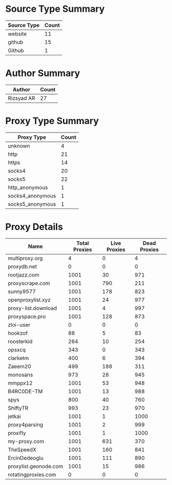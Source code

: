 # Source Type Summary

| Source Type | Count |
|-------------|-------|
| website | 11 |
| github | 15 |
| Github | 1 |


# Author Summary

| Author | Count |
|--------|-------|
| Rizsyad AR | 27 |


# Proxy Type Summary

| Proxy Type | Count |
|------------|-------|
| unknown | 4 |
| http | 21 |
| https | 14 |
| socks4 | 20 |
| socks5 | 22 |
| http_anonymous | 1 |
| socks4_anonymous | 1 |
| socks5_anonymous | 1 |


# Proxy Details

| Name | Total Proxies | Live Proxies | Dead Proxies |
|------|---------------|--------------|---------------|
| multiproxy.org | 4 | 0 | 4 |
| proxydb.net | 0 | 0 | 0 |
| rootjazz.com | 1001 | 30 | 971 |
| proxyscrape.com | 1001 | 790 | 211 |
| sunny9577 | 1001 | 178 | 823 |
| openproxylist.xyz | 1001 | 24 | 977 |
| proxy-list.download | 1001 | 4 | 997 |
| proxyspace.pro | 1001 | 128 | 873 |
| zloi-user | 0 | 0 | 0 |
| hookzof | 88 | 5 | 83 |
| roosterkid | 264 | 10 | 254 |
| opsxcq | 343 | 0 | 343 |
| clarketm | 400 | 6 | 394 |
| Zaeem20 | 499 | 188 | 311 |
| monosans | 973 | 28 | 945 |
| mmppx12 | 1001 | 53 | 948 |
| B4RC0DE-TM | 1001 | 13 | 988 |
| spys | 800 | 40 | 760 |
| ShiftyTR | 993 | 23 | 970 |
| jetkai | 1001 | 1 | 1000 |
| proxy4parsing | 1001 | 2 | 999 |
| proxifly | 1001 | 1 | 1000 |
| my-proxy.com | 1001 | 631 | 370 |
| TheSpeedX | 1001 | 160 | 841 |
| ErcinDedeoglu | 1001 | 111 | 890 |
| proxylist.geonode.com | 1001 | 15 | 986 |
| rotatingproxies.com | 0 | 0 | 0 |
